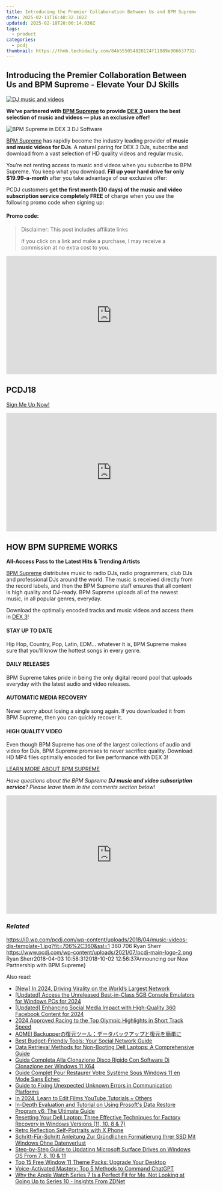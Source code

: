```yaml
---
title: Introducing the Premier Collaboration Between Us and BPM Supreme - Elevate Your DJ Skills
date: 2025-02-11T16:48:32.102Z
updated: 2025-02-18T20:00:14.030Z
tags:
  - product
categories:
  - pcdj
thumbnail: https://thmb.techidaily.com/84b555054820124f11889e906637732ab71a15523e1f3cc982eace446c58606e.jpg
---
```


## Introducing the Premier Collaboration Between Us and BPM Supreme - Elevate Your DJ Skills

[![DJ music and videos](https://i0.wp.com/pcdj.com/wp-content/uploads/2018/04/music-videos-djs-template-1.jpg?resize=706%2C321&ssl=1)](https://i0.wp.com/pcdj.com/wp-content/uploads/2018/04/music-videos-djs-template-1.jpg?fit=706%2C360&ssl=1 "DJ music and videos")

**We’ve partnered with [BPM Supreme](https://tools.techidaily.com/pcdj/products/) to provide [DEX 3](https://tools.techidaily.com/pcdj/products/) users the best selection of music and videos — plus an exclusive offer!**

![BPM Supreme in DEX 3 DJ Software](https://i1.wp.com/pcdj.com/wp-content/uploads/2018/04/dex3protip-waveforms.jpg?resize=180%2C180&ssl=1 "BPM Supreme in DEX 3 DJ Software")

[BPM Supreme](https://tools.techidaily.com/pcdj/products/) has rapidly become the industry leading provider of **music and music videos for DJs**. A natural paring for DEX 3 DJs, subscribe and download from a vast selection of HD quality videos and regular music.

You’re not renting access to music and videos when you subscribe to BPM Supreme. You keep what you download. **Fill up your hard drive for only $19.99-a-month** after you take advantage of our exclusive offer:

PCDJ customers **get the first month (30 days) of the music and video subscription service completely FREE** of charge when you use the following promo code when signing up:

#### Promo code:

>  Disclaimer: This post includes affiliate links
>
>  If you click on a link and make a purchase, I may receive a commission at no extra cost to you.
>

<!-- affiliate ads begin -->
<iframe width="560" height="315" src="https://www.youtube.com/embed/cC-HtDQVoG0?si=nQcoa7q8q2IL8U0m" title="YouTube video player" frameborder="0" allow="accelerometer; autoplay; clipboard-write; encrypted-media; gyroscope; picture-in-picture; web-share" referrerpolicy="strict-origin-when-cross-origin" allowfullscreen></iframe>
<!-- affiliate ads end -->

## PCDJ18

[Sign Me Up Now!](https://www.bpmsupreme.com/signup-page1?utm%5Fsource=blog&utm%5Fmedium=article&utm%5Fcampaign=topdjpool&utm%5Fterm=pcdj18&utm%5Fcontent=pcdj)

<!-- affiliate ads begin -->
<iframe width="560" height="315" src="https://www.youtube.com/embed/GBWcw6rXIdg?si=Tlue44bW-bPA4tH9" title="YouTube video player" frameborder="0" allow="accelerometer; autoplay; clipboard-write; encrypted-media; gyroscope; picture-in-picture; web-share" referrerpolicy="strict-origin-when-cross-origin" allowfullscreen></iframe>
<!-- affiliate ads end -->

## HOW BPM SUPREME WORKS

**All-Access Pass to the Latest Hits & Trending Artists**

[BPM Supreme](https://tools.techidaily.com/pcdj/products/) distributes music to radio DJs, radio programmers, club DJs and professional DJs around the world. The music is received directly from the record labels, and then the BPM Supreme staff ensures that all content is high quality and DJ-ready. BPM Supreme uploads all of the newest music, in all popular genres, everyday.

Download the optimally encoded tracks and music videos and access them in [DEX 3](https://tools.techidaily.com/pcdj/products/)!

#### STAY UP TO DATE

Hip Hop, Country, Pop, Latin, EDM… whatever it is, BPM Supreme makes sure that you’ll know the hottest songs in every genre.

#### DAILY RELEASES

BPM Supreme takes pride in being the only digital record pool that uploads everyday with the latest audio and video releases.

#### AUTOMATIC MEDIA RECOVERY

Never worry about losing a single song again. If you downloaded it from BPM Supreme, then you can quickly recover it.

#### HIGH QUALITY VIDEO

Even though BPM Supreme has one of the largest collections of audio and video for DJs, BPM Supreme promises to never sacrifice quality. Download HD MP4 files optimally encoded for live performance with DEX 3!

[LEARN MORE ABOUT BPM SUPREME](https://tools.techidaily.com/pcdj/products/)

_Have questions about the BPM Supreme **DJ music and video subscription service**? Please leave them in the comments section below!_

<!-- affiliate ads begin -->
<iframe width="560" height="315" src="https://www.youtube.com/embed/DEqoiNArwjQ?si=oaL_lgnI-RxY5Qy_" title="YouTube video player" frameborder="0" allow="accelerometer; autoplay; clipboard-write; encrypted-media; gyroscope; picture-in-picture; web-share" referrerpolicy="strict-origin-when-cross-origin" allowfullscreen></iframe>
<!-- affiliate ads end -->

### _Related_

https://i0.wp.com/pcdj.com/wp-content/uploads/2018/04/music-videos-djs-template-1.jpg?fit=706%2C360&ssl=1 360 706 Ryan Sherr https://www.pcdj.com/wp-content/uploads/2021/07/pcdj-main-logo-2.png Ryan Sherr2018-04-03 10:58:312018-10-02 12:56:37Announcing our New Partnership with BPM Supreme}

<ins class="adsbygoogle"
     style="display:block"
     data-ad-format="autorelaxed"
     data-ad-client="ca-pub-7571918770474297"
     data-ad-slot="1223367746"></ins>

<ins class="adsbygoogle"
     style="display:block"
     data-ad-client="ca-pub-7571918770474297"
     data-ad-slot="8358498916"
     data-ad-format="auto"
     data-full-width-responsive="true"></ins>

<span class="atpl-alsoreadstyle">Also read:</span>
<div><ul>
<li><a href="https://facebook-video-recording.techidaily.com/new-in-2024-driving-virality-on-the-worlds-largest-network/"><u>[New] In 2024, Driving Virality on the World’s Largest Network</u></a></li>
<li><a href="https://screen-activity-recording.techidaily.com/updated-access-the-unreleased-best-in-class-5gb-console-emulators-for-windows-pcs-for-2024/"><u>[Updated] Access the Unreleased Best-in-Class 5GB Console Emulators for Windows PCs for 2024</u></a></li>
<li><a href="https://facebook-video-content.techidaily.com/updated-enhancing-social-media-impact-with-high-quality-360-facebook-content-for-2024/"><u>[Updated] Enhancing Social Media Impact with High-Quality 360 Facebook Content for 2024</u></a></li>
<li><a href="https://fox-access.techidaily.com/2024-approved-racing-to-the-top-olympic-highlights-in-short-track-speed/"><u>2024 Approved Racing to the Top Olympic Highlights in Short Track Speed</u></a></li>
<li><a href="https://win-hot.techidaily.com/1728500596595-aomei-backupper/"><u>AOMEI Backupperの復元ツール：データバックアップと復元を簡単に</u></a></li>
<li><a href="https://facebook.techidaily.com/best-budget-friendly-tools-your-social-network-guide/"><u>Best Budget-Friendly Tools: Your Social Network Guide</u></a></li>
<li><a href="https://win-hot.techidaily.com/data-retrieval-methods-for-non-booting-dell-laptops-a-comprehensive-guide/"><u>Data Retrieval Methods for Non-Booting Dell Laptops: A Comprehensive Guide</u></a></li>
<li><a href="https://win-hot.techidaily.com/guida-completa-alla-clonazione-disco-rigido-con-software-di-clonazione-per-windows-11-x64/"><u>Guida Completa Alla Clonazione Disco Rigido Con Software Di Clonazione per Windows 11 X64</u></a></li>
<li><a href="https://win-hot.techidaily.com/guide-complet-pour-restaurer-votre-systeme-sous-windows-11-en-mode-sans-echec/"><u>Guide Complet Pour Restaurer Votre Système Sous Windows 11 en Mode Sans Échec</u></a></li>
<li><a href="https://win-hot.techidaily.com/guide-to-fixing-unexpected-unknown-errors-in-communication-platforms/"><u>Guide to Fixing Unexpected Unknown Errors in Communication Platforms</u></a></li>
<li><a href="https://youtube-help.techidaily.com/in-2024-learn-to-edit-films-youtube-tutorials-plus-others/"><u>In 2024, Learn to Edit Films YouTube Tutorials + Others</u></a></li>
<li><a href="https://win-hot.techidaily.com/in-depth-evaluation-and-tutorial-on-using-prosofts-data-restore-program-v6-the-ultimate-guide/"><u>In-Depth Evaluation and Tutorial on Using Prosoft's Data Restore Program v6: The Ultimate Guide</u></a></li>
<li><a href="https://win-hot.techidaily.com/resetting-your-dell-laptop-three-effective-techniques-for-factory-recovery-in-windows-versions-11-10-8-and-7/"><u>Resetting Your Dell Laptop: Three Effective Techniques for Factory Recovery in Windows Versions (11, 10, 8 & 7)</u></a></li>
<li><a href="https://extra-information.techidaily.com/retro-reflection-self-portraits-with-x-phone/"><u>Retro Reflection Self-Portraits with X Phone</u></a></li>
<li><a href="https://win-hot.techidaily.com/schritt-fur-schritt-anleitung-zur-grundlichen-formatierung-ihrer-ssd-mit-windows-ohne-datenverlust/"><u>Schritt-Für-Schritt Anleitung Zur Gründlichen Formatierung Ihrer SSD Mit Windows Ohne Datenverlust</u></a></li>
<li><a href="https://win-hot.techidaily.com/step-by-step-guide-to-updating-microsoft-surface-drives-on-windows-os-from-7-8-10-and-11/"><u>Step-by-Step Guide to Updating Microsoft Surface Drives on Windows OS From 7, 8, 10 & 11</u></a></li>
<li><a href="https://tech-recovery.techidaily.com/top-15-free-window-11-theme-packs-upgrade-your-desktop/"><u>Top 15 Free Window 11 Theme Packs: Upgrade Your Desktop</u></a></li>
<li><a href="https://tech-hub.techidaily.com/voice-activated-mastery-top-5-methods-to-command-chatgpt/"><u>Voice-Activated Mastery: Top 5 Methods to Command ChatGPT</u></a></li>
<li><a href="https://techno-recovery.techidaily.com/why-the-apple-watch-series-7-is-a-perfect-fit-for-me-not-looking-at-going-up-to-series-10-insights-from-zdnet/"><u>Why the Apple Watch Series 7 Is a Perfect Fit for Me, Not Looking at Going Up to Series 10 - Insights From ZDNet</u></a></li>
</ul></div>

